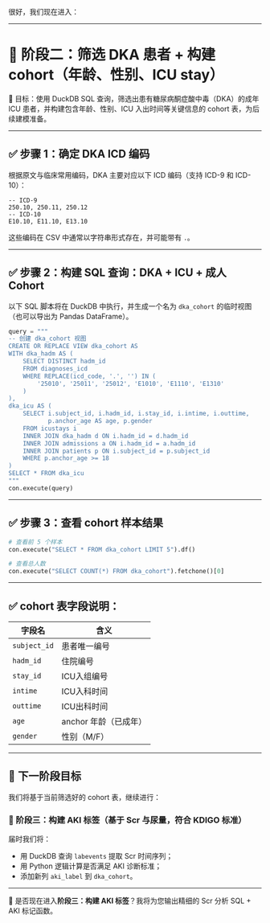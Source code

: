 很好，我们现在进入：

---

# 📁 阶段二：筛选 DKA 患者 + 构建 cohort（年龄、性别、ICU stay）

🎯 目标：使用 DuckDB SQL 查询，筛选出患有糖尿病酮症酸中毒（DKA）的成年 ICU 患者，并构建包含年龄、性别、ICU 入出时间等关键信息的 cohort 表，为后续建模准备。

---

## ✅ 步骤 1：确定 DKA ICD 编码

根据原文与临床常用编码，DKA 主要对应以下 ICD 编码（支持 ICD-9 和 ICD-10）：

```text
-- ICD-9
250.10, 250.11, 250.12
-- ICD-10
E10.10, E11.10, E13.10
```

这些编码在 CSV 中通常以字符串形式存在，并可能带有 `.`。

---

## ✅ 步骤 2：构建 SQL 查询：DKA + ICU + 成人 Cohort

以下 SQL 脚本将在 DuckDB 中执行，并生成一个名为 `dka_cohort` 的临时视图（也可以导出为 Pandas DataFrame）。

```python
query = """
-- 创建 dka_cohort 视图
CREATE OR REPLACE VIEW dka_cohort AS
WITH dka_hadm AS (
    SELECT DISTINCT hadm_id
    FROM diagnoses_icd
    WHERE REPLACE(icd_code, '.', '') IN (
        '25010', '25011', '25012', 'E1010', 'E1110', 'E1310'
    )
),
dka_icu AS (
    SELECT i.subject_id, i.hadm_id, i.stay_id, i.intime, i.outtime,
           p.anchor_age AS age, p.gender
    FROM icustays i
    INNER JOIN dka_hadm d ON i.hadm_id = d.hadm_id
    INNER JOIN admissions a ON i.hadm_id = a.hadm_id
    INNER JOIN patients p ON i.subject_id = p.subject_id
    WHERE p.anchor_age >= 18
)
SELECT * FROM dka_icu
"""
con.execute(query)
```

---

## ✅ 步骤 3：查看 cohort 样本结果

```python
# 查看前 5 个样本
con.execute("SELECT * FROM dka_cohort LIMIT 5").df()

# 查看总人数
con.execute("SELECT COUNT(*) FROM dka_cohort").fetchone()[0]
```

---

## ✅ cohort 表字段说明：

| 字段名          | 含义             |
| ------------ | -------------- |
| `subject_id` | 患者唯一编号         |
| `hadm_id`    | 住院编号           |
| `stay_id`    | ICU入组编号        |
| `intime`     | ICU入科时间        |
| `outtime`    | ICU出科时间        |
| `age`        | anchor 年龄（已成年） |
| `gender`     | 性别（M/F）        |

---

## 📘 下一阶段目标

我们将基于当前筛选好的 cohort 表，继续进行：

### 📁 阶段三：构建 AKI 标签（基于 Scr 与尿量，符合 KDIGO 标准）

届时我们将：

* 用 DuckDB 查询 `labevents` 提取 Scr 时间序列；
* 用 Python 逻辑计算是否满足 AKI 诊断标准；
* 添加新列 `aki_label` 到 `dka_cohort`。

---

📩 是否现在进入**阶段三：构建 AKI 标签**？我将为您输出精细的 Scr 分析 SQL + AKI 标记函数。
